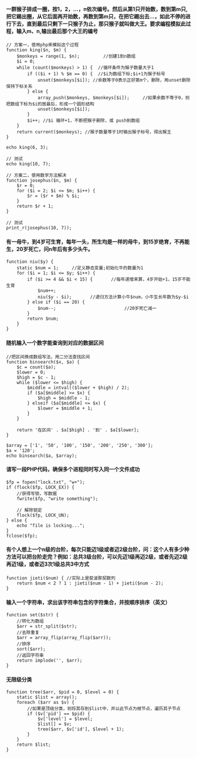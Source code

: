 #### 一群猴子排成一圈，按1，2，...，n依次编号。然后从第1只开始数，数到第m只,把它踢出圈，从它后面再开始数，再数到第m只，在把它踢出去...，如此不停的进行下去，直到最后只剩下一只猴子为止，那只猴子就叫做大王。要求编程模拟此过程，输入m、n,输出最后那个大王的编号
```
// 方案一，使用php来模拟这个过程
function king($n, $m) {
    $monkeys = range(1, $n);         //创建1到n数组
    $i = 0;
    while (count($monkeys) > 1) {  //循环条件为猴子数量大于1
        if (($i + 1) % $m == 0) {  //$i为数组下标;$i+1为猴子标号
            unset($monkeys[$i]); //余数等于0表示正好第m个，删除，用unset删除保持下标关系
        } else {
            array_push($monkeys, $monkeys[$i]);     //如果余数不等于0，则把数组下标为$i的放最后，形成一个圆形结构
            unset($monkeys[$i]);
        }
        $i++; //$i 循环+1，不断把猴子删除，或 push到数组 
    }
    return current($monkeys); //猴子数量等于1时输出猴子标号，得出猴王
}

echo king(6, 3);

// 测试
echo king(10, 7);

// 方案二，使用数学方法解决
function josephus($n, $m) {
    $r = 0;
    for ($i = 2; $i <= $m; $i++) {
        $r = ($r + $m) % $i;
    }
    return $r + 1;
}

// 测试
print_r(josephus(10, 7));
```

#### 有一母牛，到4岁可生育，每年一头，所生均是一样的母牛，到15岁绝育，不再能生，20岁死亡，问n年后有多少头牛。
```
function niu($y) {
    static $num = 1;     //定义静态变量;初始化牛的数量为1
    for ($i = 1; $i <= $y; $i++) {
        if ($i >= 4 && $i < 15) {       //每年递增来算，4岁开始+1，15岁不能生育
            $num++;
            niu($y - $i);       //递归方法计算小牛$num，小牛生长年数为$y-$i
        } else if ($i == 20) {
            $num--;                          //20岁死亡减一
        }
        return $num;
    }
}
```

#### 随机输入一个数字能查询到对应的数据区间
```
//把区间换成数组写法，用二分法查找区间
function binsearch($x, $a) {
    $c = count($a);
    $lower = 0;
    $high = $c - 1;
    while ($lower <= $high) {
        $middle = intval(($lower + $high) / 2);
        if ($a[$middle] >= $x) {
            $high = $middle - 1;
        } elseif ($a[$middle] <= $x) {
            $lower = $middle + 1;
        }
    }

    return '在区间' . $a[$high] . '到' . $a[$lower];
}

$array = ['1', '50', '100', '150', '200', '250', '300'];
$a = '120';
echo binsearch($a, $array);
```

#### 请写一段PHP代码，确保多个进程同时写入同一个文件成功
```
$fp = fopen("lock.txt", "w+");
if (flock($fp, LOCK_EX)) {
    //获得写锁，写数据
    fwrite($fp, "write something");

    // 解除锁定
    flock($fp, LOCK_UN);
} else {
    echo "file is locking...";
}
fclose($fp);
```

#### 有个人想上一个n级的台阶，每次只能迈1级或者迈2级台阶，问：这个人有多少种方法可以把台阶走完？例如：总共3级台阶，可以先迈1级再迈2级，或者先迈2级再迈1级，或者迈3次1级总共3中方式
```
function jieti($num) { //实际上是斐波那契数列
    return $num < 2 ? 1 : jieti($num - 1) + jieti($num - 2);
}
```

#### 输入一个字符串，求出该字符串包含的字符集合，并按顺序排序（英文）
```
function set($str) {
    //转化为数组
    $arr = str_split($str);
    //去除重复
    $arr = array_flip(array_flip($arr));
    //排序
    sort($arr);
    //返回字符串
    return implode('', $arr);
}
```

#### 无限级分类
```
function tree($arr, $pid = 0, $level = 0) {
    static $list = array();
    foreach ($arr as $v) {
        //如果是顶级分类，则将其存到$list中，并以此节点为根节点，遍历其子节点
        if ($v['pid'] == $pid) {
            $v['level'] = $level;
            $list[] = $v;
            tree($arr, $v['id'], $level + 1);
        }
    }
    return $list;
}
```

